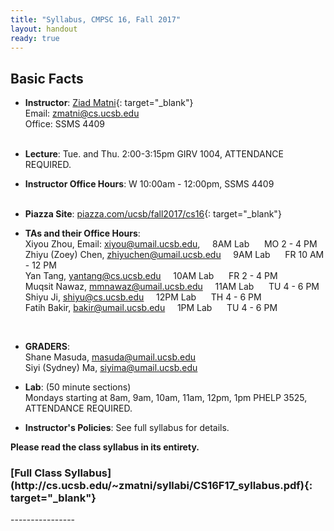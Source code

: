 ```yaml
---
title: "Syllabus, CMPSC 16, Fall 2017"
layout: handout
ready: true
---
```


Basic Facts
-----------

* **Instructor**:  [Ziad Matni](http://www.cs.ucsb.edu/~zmatni){: target="_blank"}<br/>
Email: <zmatni@cs.ucsb.edu><br/>
Office: SSMS 4409<br/><br/>

* **Lecture**: Tue. and Thu. 2:00-3:15pm GIRV 1004, ATTENDANCE REQUIRED.<br/>
* **Instructor Office Hours**: W 10:00am - 12:00pm, SSMS 4409<br/><br/>

* **Piazza Site**: [piazza.com/ucsb/fall2017/cs16](https://www.piazza.com/ucsb/fall2017/cs16){: target="_blank"}<br/>

* **TAs and their Office Hours**:<br/>
Xiyou Zhou, Email: <xiyou@umail.ucsb.edu>,&nbsp;&nbsp;&nbsp;&nbsp; 8AM Lab &nbsp;&nbsp;&nbsp;&nbsp; MO 2 - 4 PM<br/>
Zhiyu (Zoey) Chen, <zhiyuchen@umail.ucsb.edu>&nbsp;&nbsp;&nbsp;&nbsp; 9AM Lab &nbsp;&nbsp;&nbsp;&nbsp; FR 10 AM - 12 PM<br/>
Yan Tang, <yantang@cs.ucsb.edu>&nbsp;&nbsp;&nbsp;&nbsp; 10AM Lab &nbsp;&nbsp;&nbsp;&nbsp; FR 2 - 4 PM<br/>
Muqsit Nawaz, <mmnawaz@umail.ucsb.edu>&nbsp;&nbsp;&nbsp;&nbsp; 11AM Lab &nbsp;&nbsp;&nbsp;&nbsp; TU 4 - 6 PM<br/>
Shiyu Ji, <shiyu@cs.ucsb.edu>&nbsp;&nbsp;&nbsp;&nbsp; 12PM Lab &nbsp;&nbsp;&nbsp;&nbsp; TH 4 - 6 PM<br/>
Fatih Bakir, <bakir@umail.ucsb.edu>&nbsp;&nbsp;&nbsp;&nbsp; 1PM Lab &nbsp;&nbsp;&nbsp;&nbsp; TU 4 - 6 PM<br/>
<br/>

* **GRADERS**:<br/>
Shane Masuda, <masuda@umail.ucsb.edu><br/>
Siyi (Sydney) Ma, <siyima@umail.ucsb.edu><br/>

* **Lab**: (50 minute sections)<br/>
Mondays starting at 8am, 9am, 10am, 11am, 12pm, 1pm PHELP 3525, ATTENDANCE REQUIRED.<br/>

* **Instructor's Policies**: See full syllabus for details.<br/>

<strong>Please read the class syllabus in its entirety.</strong><br/>

<h3>[Full Class Syllabus](http://cs.ucsb.edu/~zmatni/syllabi/CS16F17_syllabus.pdf){: target="_blank"}</h3>
----------------
